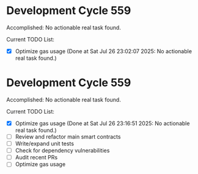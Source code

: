 # Development Cycle 559

Accomplished: No actionable real task found.

Current TODO List:

- [x] Optimize gas usage  (Done at Sat Jul 26 23:02:07 2025: No actionable real task found.)

# Development Cycle 559

Accomplished: No actionable real task found.

Current TODO List:

- [x] Optimize gas usage  (Done at Sat Jul 26 23:16:51 2025: No actionable real task found.)
- [ ] Review and refactor main smart contracts
- [ ] Write/expand unit tests
- [ ] Check for dependency vulnerabilities
- [ ] Audit recent PRs
- [ ] Optimize gas usage